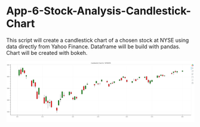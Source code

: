 # App-6-Stock-Analysis-Candlestick-Chart
This script will create a candlestick chart of a chosen stock at NYSE using data directly from Yahoo Finance.
Dataframe will be build with pandas. Chart will be created with bokeh.


![chart](https://github.com/rafaski1/App-6-Stock-Analysis-Candlestick-Chart/blob/main/Chart.PNG?raw=true)
